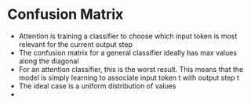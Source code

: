 # Confusion Matrix
- Attention is training a classifier to choose which input token is most relevant for the current output step
- The confusion matrix for a general classifier ideally has max values along the diagonal
- For an attention classifier, this is the worst result. This means that the model is simply learning to associate input token t with output step t
- The ideal case is a uniform distribution of values
- 